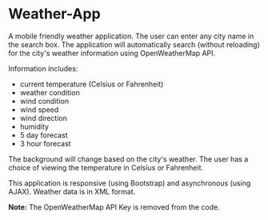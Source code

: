 # Weather-App

A mobile friendly weather application.
The user can enter any city name in the search box. The application will automatically search (without reloading) for the city's weather information using OpenWeatherMap API. 

Information includes: 
- current temperature (Celsius or Fahrenheit)
- weather condition
- wind condition
- wind speed
- wind direction
- humidity
- 5 day forecast
- 3 hour forecast

The background will change based on the city's weather.
The user has a choice of viewing the temperature in Celsius or Fahrenheit.

This application is responsive (using Bootstrap) and asynchronous (using AJAX). Weather data is in XML format.

**Note:** The  OpenWeatherMap API Key is removed from the code.
